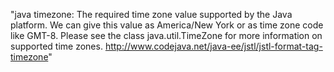 "java timezone: The required time zone value supported by the Java platform. We can give this value as America/New York or as time zone code like GMT-8. Please see the class java.util.TimeZone for more information on supported time zones. http://www.codejava.net/java-ee/jstl/jstl-format-tag-timezone" 
